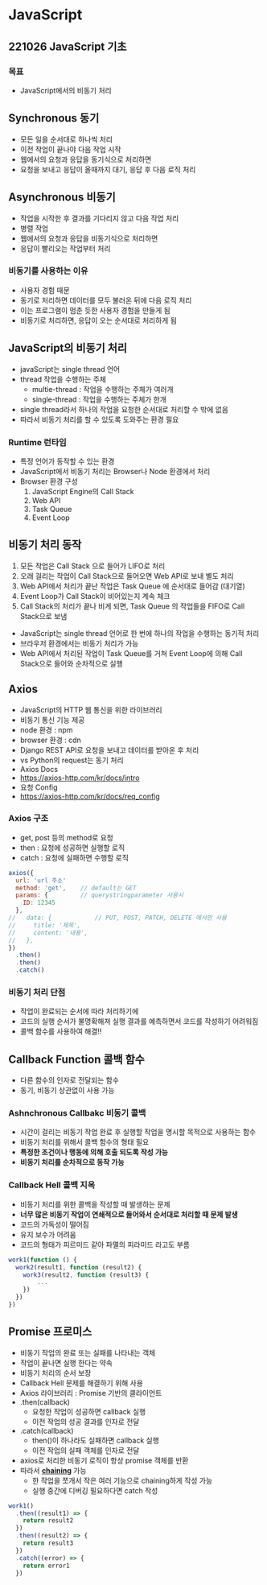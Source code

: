# JavaScript
## 221026 JavaScript 기초
### 목표
* JavaScript에서의 비동기 처리


## Synchronous 동기
* 모든 일을 순서대로 하나씩 처리
* 이전 작업이 끝나야 다음 작업 시작
* 웹에서의 요청과 응답을 동기식으로 처리하면
* 요청을 보내고 응답이 올때까지 대기, 응답 후 다음 로직 처리

## Asynchronous 비동기
* 작업을 시작한 후 결과를 기다리지 않고 다음 작업 처리
* 병렬 작업
* 웹에서의 요청과 응답을 비동기식으로 처리하면
* 응답이 빨리오는 작업부터 처리

### 비동기를 사용하는 이유
* 사용자 경험 때문
* 동기로 처리하면 데이터를 모두 불러온 뒤에 다음 로직 처리
* 이는 프로그램이 멈춘 듯한 사용자 경험을 만들게 됨
* 비동기로 처리하면, 응답이 오는 순서대로 처리하게 됨

## JavaScript의 비동기 처리
* javaScript는 single thread 언어
* thread 작업을 수행하는 주체
  * multie-thread : 작업을 수행하는 주체가 여러개
  * single-thread : 작업을 수행하는 주체가 한개
* single thread라서 하나의 작업을 요청한 순서대로 처리할 수 밖에 없음
* 따라서 비동기 처리를 할 수 있도록 도와주는 환경 필요

### Runtime 런타임
* 특정 언어가 동작할 수 있는 환경
* JavaScript에서 비동기 처리는 Browser나 Node 환경에서 처리
* Browser 환경 구성
  1. JavaScript Engine의 Call Stack
  2. Web API
  3. Task Queue
  4. Event Loop

## 비동기 처리 동작
1. 모든 작업은 Call Stack 으로 들어가 LIFO로 처리
2. 오래 걸리는 작업이 Call Stack으로 들어오면 Web API로 보내 별도 처리
3. Web API에서 처리가 끝난 작업은 Task Queue 에 순서대로 들어감 (대기열)
4. Event Loop가 Call Stack이 비어있는지 계속 체크
5. Call Stack의 처리가 끝나 비게 되면, Task Queue 의 작업들을 FIFO로 Call Stack으로 보냄
* JavaScript는 single thread 언어로 한 번에 하나의 작업을 수행하는 동기적 처리
* 브라우저 환경에서는 비동기 처리가 가능
* Web API에서 처리된 작업이 Task Queue를 거쳐 Event Loop에 의해 Call Stack으로 들어와 순차적으로 실행

## Axios
* JavaScript의 HTTP 웹 통신을 위한 라이브러리
* 비동기 통신 기능 제공
* node 환경 : npm
* browser 환경 : cdn
* Django REST API로 요청을 보내고 데이터를 받아온 후 처리
* vs Python의 request는 동기 처리
* Axios Docs
* https://axios-http.com/kr/docs/intro
* 요청 Config
* https://axios-http.com/kr/docs/req_config

### Axios 구조
* get, post 등의 method로 요청
* then : 요청에 성공하면 실행할 로직
* catch : 요청에 실패하면 수행할 로직
```javascript
axios({
  url: 'url 주소'
  method: 'get',    // default는 GET
  params: {         // querystringparameter 사용시
    ID: 12345
  },
//   data: {            // PUT, POST, PATCH, DELETE 에서만 사용
//     title: '제목',
//     content: '내용',
//   },
})
  .then()
  .then()
  .catch()
```

### 비동기 처리 단점
* 작업이 완료되는 순서에 따라 처리하기에
* 코드의 실행 순서가 불명확해져 실행 결과를 예측하면서 코드를 작성하기 어려워짐
* 콜백 함수를 사용하여 해결!!

## Callback Function 콜백 함수
* 다른 함수의 인자로 전달되는 함수
* 동기, 비동기 상관없이 사용 가능

### Ashnchronous Callbakc 비동기 콜백
* 시간이 걸리는 비동기 작업 완료 후 실행할 작업을 명시할 목적으로 사용하는 함수
* 비동기 처리를 위해서 콜백 함수의 형태 필요
* **특정한 조건이나 행동에 의해 호출 되도록 작성 가능**
* **비동기 처리를 순차적으로 동작 가능**

### Callback Hell 콜백 지옥
* 비동기 처리를 위한 콜백을 작성할 때 발생하는 문제
* **너무 많은 비동기 작업이 연쇄적으로 들어와서 순서대로 처리할 때 문제 발생**
* 코드의 가독성이 떨어짐
* 유지 보수가 어려움
* 코드의 형태가 피르미드 같아 파멸의 피라미드 라고도 부름
```javascript
work1(function () {
  work2(result1, function (result2) {
    work3(result2, function (result3) {
        ...
    })
  })
})
```

## Promise 프로미스
* 비동기 작업의 완료 또는 실패를 나타내는 객체
* 작업이 끝나면 실행 한다는 약속
* 비동기 처리의 순서 보장
* Callback Hell 문제를 해결하기 위해 사용
* Axios 라이브러리 : Promise 기반의 클라이언트
* .then(callback)
  * 요청한 작업이 성공하면 callback 실행
  * 이전 작업의 성공 결과를 인자로 전달
* .catch(callback)
  * then()이 하나라도 실패하면 callback 실행
  * 이전 작업의 실패 객체를 인자로 전달
* axios로 처리한 비동기 로직이 항상 promise 객체를 반환
* 따라서 **<u>chaining</u>** 가능
  * 한 작업을 쪼개서 작은 여러 기능으로 chaining하게 작성 가능
  * 실행 중간에 디버깅 필요하다면 catch 작성
```javascript
work1()
  .then((result1) => {
    return result2
  })
  .then((result2) => {
    return result3
  })
  .catch((error) => {
    return error1
  })
```